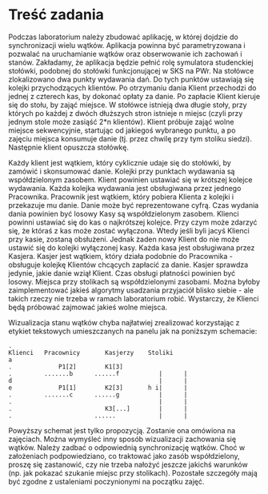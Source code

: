 # Treść zadania
Podczas laboratorium należy zbudować aplikację, w której dojdzie do synchronizacji wielu wątków. Aplikacja powinna być parametryzowana i pozwalać na uruchamianie wątków oraz obserwowanie ich zachowań i stanów.
Zakładamy, że aplikacja będzie pełnić rolę symulatora studenckiej stołówki, podobnej do stołówki funkcjonującej w SKS na PWr.
Na stołówce zlokalizowano dwa punkty wydawania dań. Do tych punktów ustawiają się kolejki przychodzących klientów. Po otrzymaniu dania Klient przechodzi do jednej z czterech kas, by dokonać opłaty za danie. Po zapłacie Klient kieruje się do stołu, by zająć miejsce. W stołówce istnieją dwa długie stoły, przy których po każdej z dwóch dłuższych stron istnieje n miejsc (czyli przy jednym stole może zasiąść 2*n klientów). Klient próbuje zająć wolne miejsce sekwencyjnie, startując od jakiegoś wybranego punktu, a po zajęciu miejsca konsumuje danie (tj. przez chwilę przy tym stoliku siedzi). Następnie klient opuszcza stołówkę.

Każdy klient jest wątkiem, który cyklicznie udaje się do stołówki, by zamówić i skonsumować danie.
Kolejki przy punktach wydawania są współdzielonym zasobem. Klient powinien ustawiać się w krótszej kolejce wydawania.
Każda kolejka wydawania jest obsługiwana przez jednego Pracownika. Pracownik jest wątkiem, który pobiera Klienta z kolejki i przekazuje mu danie. Danie może być reprezentowane cyfrą. Czas wydania dania powinien być losowy 
Kasy są współdzielonym zasobem. Klienci powinni ustawiać się do kas o najkrótszej kolejce. Przy czym może zdarzyć się, że któraś z kas może zostać wyłączona. Wtedy jeśli byli jacyś Klienci przy kasie, zostaną obsłużeni. Jednak żaden nowy Klient do nie może ustawić się do kolejki wyłączonej kasy.
Każda kasa jest obsługiwana przez Kasjera. Kasjer jest wątkiem, który działa podobnie do Pracownika - obsługuje kolejkę Klientów chcących zapłacić za danie. Kasjer sprawdza jedynie, jakie danie wziął Klient. Czas obsługi płatności powinien być losowy.
Miejsca przy stolikach są współdzielonymi zasobami. Można byłoby zaimplementować jakieś algorytmy usadzania przyjaciół blisko siebie - ale takich rzeczy nie trzeba w ramach laboratorium robić. Wystarczy, że Klienci będą próbować zajmować jakieś wolne miejsca.

Wizualizacja stanu wątków chyba najłatwiej zrealizować korzystając z etykiet tekstowych umieszczanych na panelu jak na poniższym schemacie:

    .
    Klienci   Pracownicy       Kasjerzy    Stoliki
    a
    .             P1[2]        K1[3]
    .         .......b      ......f           |      |   
    d                                         |      |
    e             P1[1]        K2[3]       h i|      |
    .         .......c      ......g           |      |
    .                                         |      |
    .                          K3[...]        |      |
    .                       ......            |      |

Powyższy schemat jest tylko propozycją. Zostanie ona omówiona na zajęciach. Można wymyśleć inny sposób wizualizacji zachowania się wątków.
Należy zadbać o odpowiednią synchronizację wątków. Choć w założeniach podpowiedziano, co traktować jako zasób współdzielony, proszę się zastanowić, czy nie trzeba nałożyć jeszcze jakichś warunków (np. jak pokazać szukanie miejsc przy stolikach).
Pozostałe szczegóły mają być zgodne z ustaleniami poczynionymi na początku zajęć.
